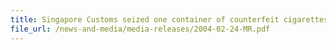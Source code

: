 ```yaml
---
title: Singapore Customs seized one container of counterfeit cigarettes.
file_url: /news-and-media/media-releases/2004-02-24-MR.pdf
---
```

